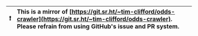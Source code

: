 

| :exclamation:  | This is a mirror of [https://git.sr.ht/~tim-clifford/odds-crawler](https://git.sr.ht/~tim-clifford/odds-crawler). Please refrain from using GitHub's issue and PR system.  |
|----------------|:-------------------------------------------------------------------------------------------------------------------------------------------------------|


